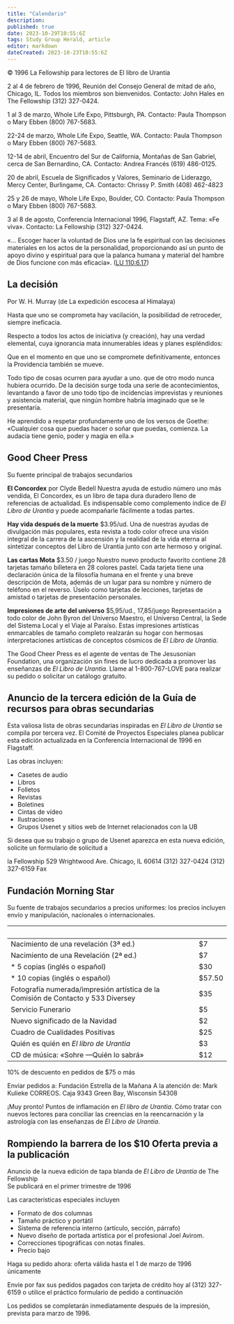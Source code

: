 ```yaml
---
title: "Calendario"
description: 
published: true
date: 2023-10-29T10:55:6Z
tags: Study Group Herald, article
editor: markdown
dateCreated: 2023-10-23T10:55:6Z
---
```


<p class="v-card v-sheet theme--light grey lighten-3 px-2">© 1996 La Fellowship para lectores de El libro de Urantia</p>


2 al 4 de febrero de 1996, Reunión del Consejo General de mitad de año, Chicago, IL. Todos los miembros son bienvenidos. Contacto: John Hales en The Fellowship (312) 327-0424.

1 al 3 de marzo, Whole Life Expo, Pittsburgh, PA. Contacto: Paula Thompson o Mary Ebben (800) 767-5683.

22-24 de marzo, Whole Life Expo, Seattle, WA. Contacto: Paula Thompson o Mary Ebben (800) 767-5683.

12-14 de abril, Encuentro del Sur de California, Montañas de San Gabriel, cerca de San Bernardino, CA. Contacto: Andrea Francés (619) 486-0125.

20 de abril, Escuela de Significados y Valores, Seminario de Liderazgo, Mercy Center, Burlingame, CA. Contacto: Chrissy P. Smith (408) 462-4823

25 y 26 de mayo, Whole Life Expo, Boulder, CO. Contacto: Paula Thompson o Mary Ebben (800) 767-5683.

3 al 8 de agosto, Conferencia Internacional 1996, Flagstaff, AZ. Tema: «Fe viva». Contacto: La Fellowship (312) 327-0424.

«... Escoger hacer la voluntad de Dios une la fe espiritual con las decisiones materiales en los actos de la personalidad, proporcionando así un punto de apoyo divino y espiritual para que la palanca humana y material del hambre de Dios funcione con más eficacia». (<a id="a27_266"></a>[LU 110:6.17](/es/The_Urantia_Book/110#p6_17))

## La decisión

Por W. H. Murray (de La expedición escocesa al Himalaya)

Hasta que uno se comprometa
hay vacilación, la posibilidad de retroceder,
siempre ineficacia.

Respecto a todos los actos de iniciativa (y creación),
hay una verdad elemental,
cuya ignorancia mata innumerables ideas
y planes espléndidos:

Que en el momento en que uno se compromete definitivamente,
entonces la Providencia también se mueve.

Todo tipo de cosas ocurren para ayudar a uno.
que de otro modo nunca hubiera ocurrido.
De la decisión surge toda una serie de acontecimientos,
levantando a favor de uno todo tipo
de incidencias imprevistas y reuniones y asistencia material,
que ningún hombre habría imaginado que se le presentaría.

He aprendido a respetar profundamente uno de los versos de Goethe:
«Cualquier cosa que puedas hacer o soñar que puedas, comienza.
La audacia tiene genio, poder y magia en ella.»

## Good Cheer Press

Su fuente principal de trabajos secundarios

**El Concordex**
por Clyde Bedell
Nuestra ayuda de estudio número uno más vendida, El Concordex, es un libro de tapa dura duradero lleno de referencias de actualidad. Es indispensable como complemento índice de _El Libro de Urantia_ y puede acompañarle fácilmente a todas partes.

**Hay vida después de la muerte** \$3.95/ud.
Una de nuestras ayudas de divulgación más populares, esta revista a todo color ofrece una visión integral de la carrera de la ascensión y la realidad de la vida eterna al sintetizar conceptos del Libro de Urantia junto con arte hermoso y original.

**Las cartas Mota** \$3.50 / juego
Nuestro nuevo producto favorito contiene 28 tarjetas tamaño billetera en 28 colores pastel. Cada tarjeta tiene una declaración única de la filosofía humana en el frente y una breve descripción de Mota, además de un lugar para su nombre y número de teléfono en el reverso. Úselo como tarjetas de lecciones, tarjetas de amistad o tarjetas de presentación personales.

**Impresiones de arte del universo** \$5,95/ud., 17,85/juego
Representación a todo color de John Byron del Universo Maestro, el Universo Central, la Sede del Sistema Local y el Viaje al Paraíso. Estas impresiones artísticas enmarcables de tamaño completo realzarán su hogar con hermosas interpretaciones artísticas de conceptos cósmicos de _El Libro de Urantia_.

The Good Cheer Press es el agente de ventas de The Jesusonian Foundation, una organización sin fines de lucro dedicada a promover las enseñanzas de _El Libro de Urantia_. Llame al 1-800-767-LOVE para realizar su pedido o solicitar un catálogo gratuito.


## Anuncio de la tercera edición de la Guía de recursos para obras secundarias

Esta valiosa lista de obras secundarias inspiradas en _El Libro de Urantia_ se compila por tercera vez. El Comité de Proyectos Especiales planea publicar esta edición actualizada en la Conferencia Internacional de 1996 en Flagstaff.

Las obras incluyen:

- Casetes de audio
- Libros
- Folletos
- Revistas
- Boletines
- Cintas de vídeo
- Ilustraciones
- Grupos Usenet y sitios web de Internet relacionados con la UB

Si desea que su trabajo o grupo de Usenet aparezca en esta nueva edición, solicite un formulario de solicitud a

la Fellowship
529 Wrightwood Ave.
Chicago, IL 60614
(312) 327-0424
(312) 327-6159 Fax

## Fundación Morning Star

Su fuente de trabajos secundarios a precios uniformes: los precios incluyen envío y manipulación, nacionales o internacionales.

&nbsp; | &nbsp;
--- | ---
Nacimiento de una revelación (3ª ed.) | \$7
Nacimiento de una Revelación (2ª ed.) | \$7
\* 5 copias (inglés o español) | \$30
\* 10 copias (inglés o español) | \$57.50
Fotografía numerada/impresión artística de la Comisión de Contacto y 533 Diversey | \$35
Servicio Funerario | \$5
Nuevo significado de la Navidad | \$2
Cuadro de Cualidades Positivas | \$25
Quién es quién en _El libro de Urantia_ | \$3
CD de música: «Sohre —Quién lo sabrá» | \$12

10\% de descuento en pedidos de $\$ 75$ o más

Enviar pedidos a:
Fundación Estrella de la Mañana
A la atención de: Mark Kulieke
CORREOS. Caja 9343
Green Bay, Wisconsin 54308

¡Muy pronto! Puntos de inflamación en _El libro de Urantia_. Cómo tratar con nuevos lectores para conciliar las creencias en la reencarnación y la astrología con las enseñanzas de _El Libro de Urantia_.

## Rompiendo la barrera de los $10 Oferta previa a la publicación

Anuncio de la nueva edición de tapa blanda de _El Libro de Urantia_ de The Fellowship <br> Se publicará en el primer trimestre de 1996

Las características especiales incluyen
- Formato de dos columnas
- Tamaño práctico y portátil
- Sistema de referencia interno (artículo, sección, párrafo)
- Nuevo diseño de portada artística por el profesional Joel Avirom.
- Correcciones tipográficas con notas finales.
- Precio bajo

Haga su pedido ahora: oferta válida hasta el 1 de marzo de 1996 únicamente

Envíe por fax sus pedidos pagados con tarjeta de crédito hoy al (312) 327-6159 o utilice el práctico formulario de pedido a continuación

Los pedidos se completarán inmediatamente después de la impresión, prevista para marzo de 1996.





